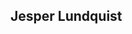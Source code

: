 Jesper Lundquist
- 

<!---
jeppaleno/jeppaleno is a ✨ special ✨ repository because its `README.md` (this file) appears on your GitHub profile.
You can click the Preview link to take a look at your changes.
--->
